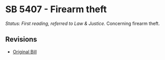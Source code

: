 # SB 5407 - Firearm theft
*Status: First reading, referred to Law & Justice.*
Concerning firearm theft.

## Revisions
* [Original Bill](1/)